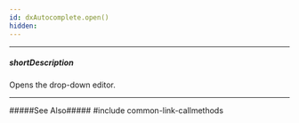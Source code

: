 ```yaml
---
id: dxAutocomplete.open()
hidden: 
---
```

---
##### shortDescription
Opens the drop-down editor.

---
#####See Also#####
#include common-link-callmethods